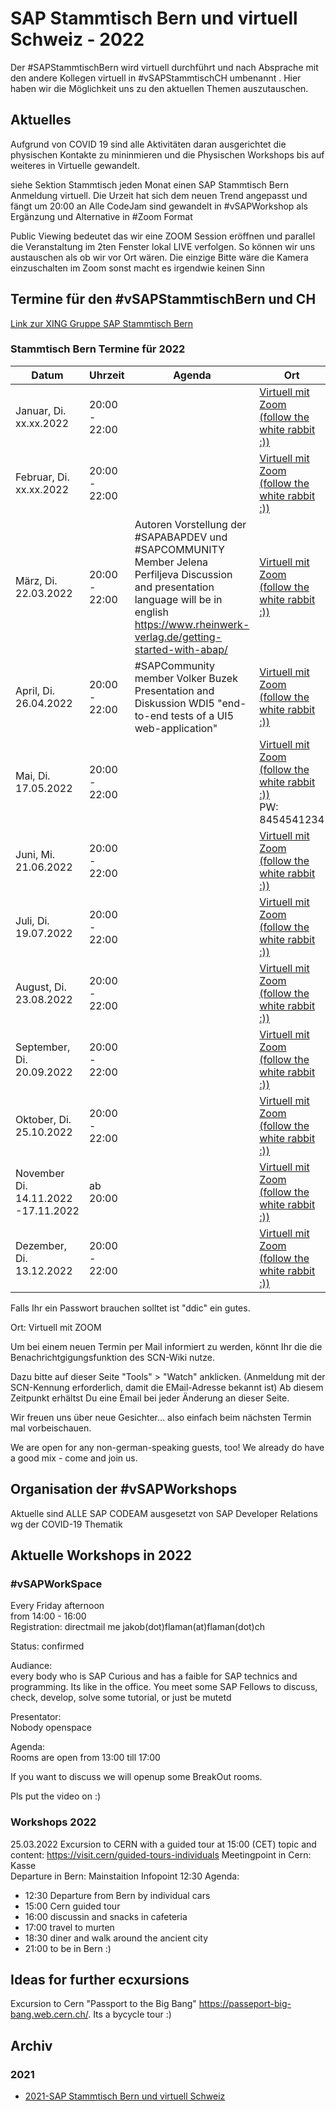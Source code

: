 # SAP Stammtisch Bern und virtuell Schweiz - 2022

Der #SAPStammtischBern wird virtuell durchführt und nach Absprache  mit den andere Kollegen virtuell in #vSAPStammtischCH umbenannt . Hier haben wir die Möglichkeit uns zu den aktuellen Themen auszutauschen.

## Aktuelles

Aufgrund von COVID 19 sind alle Aktivitäten daran ausgerichtet die physischen Kontakte zu mininmieren und die Physischen Workshops bis auf weiteres in Virtuelle gewandelt.

siehe Sektion Stammtisch jeden Monat einen SAP Stammtisch Bern Anmeldung virtuell. Die Urzeit hat sich dem neuen Trend angepasst und fängt um 20:00 an
Alle CodeJam sind gewandelt in #vSAPWorkshop als Ergänzung und Alternative in #Zoom Format

Public Viewing bedeutet das wir eine ZOOM Session eröffnen und parallel die Veranstaltung im 2ten Fenster lokal LIVE verfolgen.
So können wir uns austauschen als ob wir vor Ort wären. Die einzige Bitte wäre die Kamera einzuschalten im Zoom sonst macht es irgendwie keinen Sinn

## Termine für den #vSAPStammtischBern und CH

[Link zur XING Gruppe SAP Stammtisch Bern](https://www.xing.com/communities/groups/sap-stammtisch-bern-30f8-1079650)

### Stammtisch Bern Termine für 2022

| Datum | Uhrzeit | Agenda | Ort
| --- | --- | --- | ---
| Januar, Di. xx.xx.2022 | 20:00 - 22:00 | | [Virtuell mit Zoom</br> (follow the white rabbit :))](https://us02web.zoom.us/j/92185252407?pwd=bnovSVBUQk14eHA0cUlQSStJbytZdz09)
| Februar, Di. xx.xx.2022 | 20:00 - 22:00 | | [Virtuell mit Zoom</br> (follow the white rabbit :))](https://us02web.zoom.us/j/92185252407?pwd=bnovSVBUQk14eHA0cUlQSStJbytZdz09)
| März, Di. 22.03.2022 | 20:00 - 22:00 | Autoren Vorstellung der #SAPABAPDEV und #SAPCOMMUNITY Member Jelena Perfiljeva Discussion and presentation language will be in english https://www.rheinwerk-verlag.de/getting-started-with-abap/| [Virtuell mit Zoom</br> (follow the white rabbit :))](https://us02web.zoom.us/j/92185252407?pwd=bnovSVBUQk14eHA0cUlQSStJbytZdz09) 
| April, Di. 26.04.2022 | 20:00 - 22:00 |#SAPCommunity member Volker Buzek Presentation and Diskussion WDI5 "end-to-end tests of a UI5 web-application" | [Virtuell mit Zoom</br> (follow the white rabbit :))](https://us02web.zoom.us/j/92185252407?pwd=bnovSVBUQk14eHA0cUlQSStJbytZdz09)
| Mai, Di. 17.05.2022 | 20:00 - 22:00 | | [Virtuell mit Zoom</br> (follow the white rabbit :))](https://us02web.zoom.us/j/92185252407?pwd=bnovSVBUQk14eHA0cUlQSStJbytZdz09)</br>PW: 8454541234
| Juni, Mi. 21.06.2022 | 20:00 - 22:00 | | [Virtuell mit Zoom</br> (follow the white rabbit :))](https://us02web.zoom.us/j/92185252407?pwd=bnovSVBUQk14eHA0cUlQSStJbytZdz09)</br>
| Juli, Di. 19.07.2022 | 20:00 - 22:00 | | [Virtuell mit Zoom</br> (follow the white rabbit :))](https://us02web.zoom.us/j/92185252407?pwd=bnovSVBUQk14eHA0cUlQSStJbytZdz09)
| August, Di. 23.08.2022 | 20:00 - 22:00 | | [Virtuell mit Zoom</br> (follow the white rabbit :))](https://us02web.zoom.us/j/92185252407?pwd=bnovSVBUQk14eHA0cUlQSStJbytZdz09)
| September, Di. 20.09.2022 | 20:00 - 22:00 | | [Virtuell mit Zoom</br> (follow the white rabbit :))](https://us02web.zoom.us/j/92185252407?pwd=bnovSVBUQk14eHA0cUlQSStJbytZdz09)
| Oktober, Di. 25.10.2022 | 20:00 - 22:00 | | [Virtuell mit Zoom</br> (follow the white rabbit :))](https://us02web.zoom.us/j/92185252407?pwd=bnovSVBUQk14eHA0cUlQSStJbytZdz09)
| November Di. 14.11.2022 -17.11.2022 | ab 20:00 | |	[Virtuell mit Zoom</br> (follow the white rabbit :))](https://us02web.zoom.us/j/92185252407?pwd=bnovSVBUQk14eHA0cUlQSStJbytZdz09)
| Dezember, Di. 13.12.2022 | 20:00 - 22:00 | | [Virtuell mit Zoom</br> (follow the white rabbit :))](https://us02web.zoom.us/j/92185252407?pwd=bnovSVBUQk14eHA0cUlQSStJbytZdz09)

Falls Ihr ein Passwort brauchen solltet ist "ddic" ein gutes.

Ort: Virtuell mit ZOOM

Um bei einem neuen Termin per Mail informiert zu werden, könnt Ihr die die Benachrichtgigungsfunktion des SCN-Wiki nutze.

Dazu bitte auf dieser Seite "Tools" > "Watch" anklicken.    (Anmeldung mit der SCN-Kennung erforderlich, damit die EMail-Adresse bekannt ist)
Ab diesem Zeitpunkt erhältst Du eine Email bei jeder Änderung an dieser Seite.

Wir freuen uns über neue Gesichter... also einfach beim nächsten Termin mal vorbeischauen.

We are open for any non-german-speaking guests, too! We already do have a good mix - come and join us.

## Organisation der #vSAPWorkshops

 Aktuelle sind ALLE SAP CODEAM ausgesetzt von SAP Developer Relations wg der COVID-19 Thematik


## Aktuelle Workshops in 2022

### #vSAPWorkSpace

Every Friday afternoon  
from 14:00 - 16:00  
Registration: directmail me jakob(dot)flaman(at)flaman(dot)ch

Status: confirmed

Audiance:  
every body who is SAP Curious and has a faible for SAP technics and programming. Its like in the office. You meet some SAP Fellows to discuss, check, develop, solve some tutorial, or just be mutetd

Presentator:  
Nobody openspace

Agenda:  
Rooms are open from 13:00 till 17:00

If you want to discuss we will openup some BreakOut rooms.

Pls put the video on :)

### Workshops 2022
25.03.2022 Excursion to CERN with a guided tour at 15:00 (CET)
 topic and content:      https://visit.cern/guided-tours-individuals
 Meetingpoint in Cern: Kasse   
 Departure in Bern: Mainstaition Infopoint 12:30 
 Agenda:
 - 12:30 Departure from Bern by individual cars
 - 15:00 Cern guided tour
 - 16:00 discussin and snacks in cafeteria
 - 17:00 travel to murten
 - 18:30 diner and walk around the ancient city
 - 21:00 to be in Bern :)
  
## Ideas for further ecxursions
Excursion to Cern "Passport to the Big Bang" https://passeport-big-bang.web.cern.ch/. Its a bycycle tour :)

## Archiv

### 2021

- [2021-SAP Stammtisch Bern und virtuell Schweiz](2021.md)
